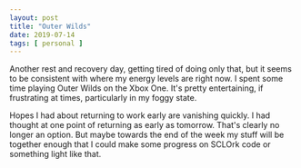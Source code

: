 ```yaml
---
layout: post
title: "Outer Wilds"
date: 2019-07-14
tags: [ personal ]
---
```


Another rest and recovery day, getting tired of doing only that, but it seems to be consistent with where my energy
levels are right now. I spent some time playing Outer Wilds on the Xbox One. It's pretty entertaining, if frustrating at
times, particularly in my foggy state.

Hopes I had about returning to work early are vanishing quickly. I had thought at one point of returning as early as
tomorrow. That's clearly no longer an option. But maybe towards the end of the week my stuff will be together enough
that I could make some progress on SCLOrk code or something light like that.

